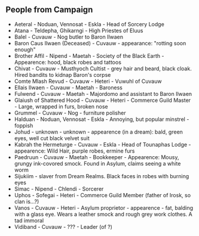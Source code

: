 ## People from Campaign

* Aeteral - Noduan, Vennosat - Eskla - Head of Sorcery Lodge
* Atana - Teldepha, Ghikarngi - High Priestes of Eluus
* Balel - Cuvauw - Nog butler to Baron Ilwaen
* Baron Caus Ilwaen (Deceased) - Cuvauw - appearance: "rotting soon enough"
* Brother Affil - Nipend - Maetah - Society of the Black Earth - Appearence: hood, black robes and tattoos
* Chivat - Cuvauw - Musthyoch Cultist - grey hair and beard, black cloak.  Hired bandits to kidnap Baron's corpse
* Comte Mlash Revud - Cuvauw - Heteri - Vuwuhl of Cuvauw
* Ellais Ilwaen - Cuvauw - Maetah - Baroness
* Fulwend - Cuvauw - Maetah - Majordomo and assistant to Baron Ilwaen
* Glaiush of Shattered Hood - Cuvauw - Heteri - Commerce Guild Master - Large, wrapped in furs, broken nose
* Grummel - Cuvauw - Nog - furniture polisher
* Halduan - Noduan, Vennosat - Eskla - Annoying, but popular minstrel - foppish
* Johud - unknown - unknown - appearence (in a dream): bald, green eyes, well cut black velvet suit
* Kabrah the Hermeturge - Cuvauw - Eskla - Head of Tounaphas Lodge - appearence: Wild Hair, purple robes, ermine furs
* Paedruun - Cuvauw - Maetah - Bookkeeper - Appearence: Mousy, grungy ink-covored smock.  Found in Asylum, claims seeing a white worm
* Sijukiim - slaver from Dream Realms. Black faces in robes with burning eyes
* Simac - Nipend - Chlendi - Sorcerer
* Uphos - Sofegai - Heteri - Commerce Guild Member (father of Irosk, so clan is...?)
* Vanos - Cuvauw - Heteri - Asylum proprietor - appearence - fat, balding with a glass eye.  Wears a leather smock and rough grey work clothes. A tad immoral
* Vidiband - Cuvauw - ??? - Leader (of ?) 
